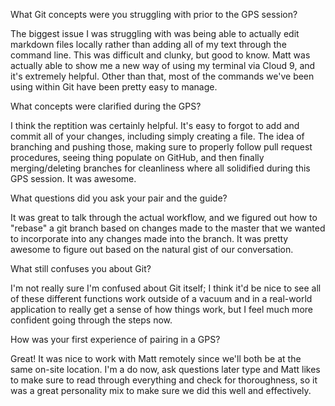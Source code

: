 What Git concepts were you struggling with prior to the GPS session?

The biggest issue I was struggling with was being able to actually edit markdown files locally rather than adding all of my text through the command line. This was difficult and clunky, but good to know. Matt was actually able to show me a new way of using my terminal via Cloud 9, and it's extremely helpful. Other than that, most of the commands we've been using within Git have been pretty easy to manage. 

What concepts were clarified during the GPS?

I think the reptition was certainly helpful. It's easy to forgot to add and commit all of your changes, including simply creating a file. The idea of branching and pushing those, making sure to properly follow pull request procedures, seeing thing populate on GitHub, and then finally merging/deleting branches for cleanliness where all solidified during this GPS session. It was awesome.

What questions did you ask your pair and the guide?

It was great to talk through the actual workflow, and we figured out how to "rebase" a git branch based on changes made to the master that we wanted to incorporate into any changes made into the branch. It was pretty awesome to figure out based on the natural gist of our conversation.

What still confuses you about Git?

I'm not really sure I'm confused about Git itself; I think it'd be nice to see all of these different functions work outside of a vacuum and in a real-world application to really get a sense of how things work, but I feel much more confident going through the steps now.

How was your first experience of pairing in a GPS?

Great! It was nice to work with Matt remotely since we'll both be at the same on-site location. I'm a do now, ask questions later type and Matt likes to make sure to read through everything and check for thoroughness, so it was a great personality mix to make sure we did this well and effectively.